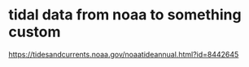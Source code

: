 # tidal data from noaa to something custom

https://tidesandcurrents.noaa.gov/noaatideannual.html?id=8442645

